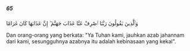 ##### 65

<span class="ayah">وَٱلَّذِينَ يَقُولُونَ رَبَّنَا ٱصْرِفْ عَنَّا عَذَابَ جَهَنَّمَ ۖ إِنَّ عَذَابَهَا كَانَ غَرَامًا</span>

<span class="ayah_translation">Dan orang-orang yang berkata: "Ya Tuhan kami, jauhkan azab jahannam dari kami, sesungguhnya azabnya itu adalah kebinasaan yang kekal".</span>
